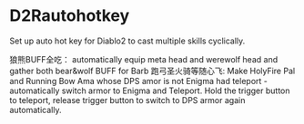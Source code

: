 # D2Rautohotkey
Set up auto hot key for Diablo2 to cast multiple skills cyclically.

狼熊BUFF全吃：  automatically equip meta head and werewolf head and gather both bear&wolf BUFF for Barb
跑弓圣火骑等随心飞:  Make HolyFire Pal and Running Bow Ama whose DPS amor is not Enigma  had teleport - automatically switch armor to Enigma and Teleport.  Hold the trigger button to teleport, release trigger button to switch to DPS armor again automatically. 
